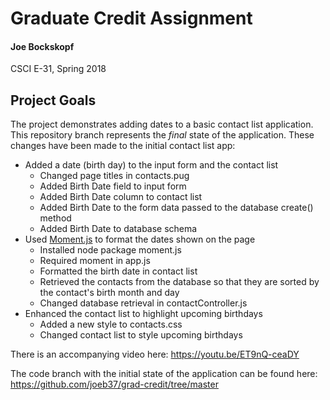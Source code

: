 # Graduate Credit Assignment
#### Joe Bockskopf
CSCI E-31, Spring 2018
## Project Goals
The project demonstrates adding dates to a basic contact list application. This repository branch represents the *final* state of the application. These changes have been made to the initial contact list app:
* Added a date (birth day) to the input form and the contact list
  * Changed page titles in contacts.pug
  * Added Birth Date field to input form
  * Added Birth Date column to contact list
  * Added Birth Date to the form data passed to the database create() method
  * Added Birth Date to database schema
* Used [Moment.js](https://momentjs.com/) to format the dates shown on the page
  * Installed node package moment.js
  * Required moment in app.js
  * Formatted the birth date in contact list
  * Retrieved the contacts from the database so that they are sorted by the contact's birth month and day
  * Changed database retrieval in contactController.js
* Enhanced the contact list to highlight upcoming birthdays
  * Added a new style to contacts.css
  * Changed contact list to style upcoming birthdays

There is an accompanying video here: <https://youtu.be/ET9nQ-ceaDY>

The code branch with the initial state of the application can be found here: <https://github.com/joeb37/grad-credit/tree/master>

